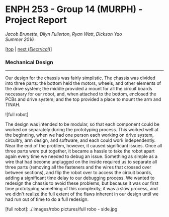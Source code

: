 # ENPH 253 - Group 14 (MURPH) - Project Report
*Jacob Brunette*, *Dilyn Fullerton*, *Ryan Watt*, *Dickson Yao*  
*Summer 2016*

[[top](./REPORT.md#design) | [next (*Electrical*)](./ELECTRICAL.md)]

### Mechanical Design
---
Our design for the chassis was fairly simplistic. The chassis was divided into three parts: the bottom held the motors, wheels, and other elements of the drive system; the middle provided a mount for all the circuit boards necessary for our robot, and, when attached to the bottom, enclosed the PCBs and drive system; and the top provided a place to mount the arm and TINAH.

![full robot]

The design was intended to be modular, so that each component could be worked on separately during the prototyping process. This worked well at the beginning, when we had one person each working on drive system, circuitry, arm design, and software, and each could work independently. Near the end of the problem, however, it caused significant issues. Once all three parts were put together, it became a hassle to take the robot apart again every time we needed to debug an issue. Something as simple as a wire that had become unplugged on the inside required us to separate all three parts (removing all the fasteners and the wires that crossed over between sections), and flip the robot over to access the circuit boards, adding a significant time delay to our debugging process. We wanted to redesign the chassis to avoid these problems, but because it was our first time prototyping something of this complexity, it was a slow process, and we didn't realize the full extent of the flaws inherent in our design until we had run out of time to do a full redesign.

[full robot]: ./.images/robo pictures/full robo - side.jpg